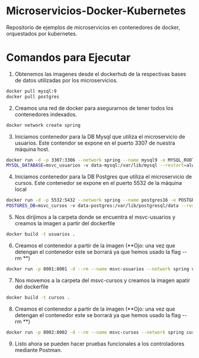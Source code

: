 # Microservicios-Docker-Kubernetes
 Repositorio de ejemplos de microservicios en contenedores de docker, orquestados por kubernetes.

# Comandos para Ejecutar

1. Obtenemos las imagenes desde el dockerhub de la respectivas bases de datos utilizadas por los microservicios.

```sh
docker pull mysql:9
docker pull postgres
```

2. Creamos una red de docker para asegurarnos de tener todos los contenedores indexados.

```sh
docker network create spring
```

3. Iniciamos contenedor para la DB Mysql que utiliza el microservicio de usuarios. Este contendor se expone en el puerto 3307 de nuestra máquina host.

```sh
docker run -d -p 3307:3306 --network spring --name mysql9 -e MYSQL_ROOT_PASSWORD=sasa -e
MYSQL_DATABASE=msvc_usuarios -v data-mysql:/var/lib/mysql --restart=always mysql:9 
```

4. Iniciamos contenedor para la DB Postgres que utiliza el microservicio de cursos. Este contenedor se expone en el puerto 5532 de la máquina local

```sh
docker run -d -p 5532:5432 --network spring --name postgres16 -e POSTGRES_PASSWORD=sasa -e
POSTGRES_DB=msvc_cursos -v data-postgres:/var/lib/postgresql/data --restart=always postgres 
```

5. Nos dirijimos a la carpeta donde se encuentra el msvc-usuarios y creamos la imagen a partir del dockerfile 

```sh
docker build -t usuarios .
```

6. Creamos el contenedor a partir de la imagen (**Ojo: una vez que detengan el contenedor este se borrará ya que hemos usado la flag --rm **)

```sh
docker run -p 8001:8001 -d --rm --name msvc-usuarios --network spring usuarios 
```


7. Nos movemos a la carpeta del msvc-cursos y creamos la imagen apatir del dockerfile

```sh
docker build -t cursos .
```

8. Creamos el contenedor a partir de la imagen (**Ojo: una vez que detengan el contenedor este se borrará ya que hemos usado la flag --rm **)

```sh
docker run -p 8002:8002 -d --rm --name msvc-cursos --network spring cursos 
```

9. Listo ahora se pueden hacer pruebas funcionales a los controladores mediante Postman. 

